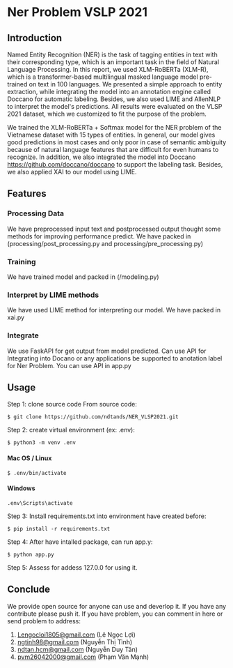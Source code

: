 # Ner Problem VSLP 2021
## Introduction
Named Entity Recognition (NER) is the task of tagging entities in text with their corresponding type, which is an important task in the field of Natural Language Processing. In this report, we used XLM-RoBERTa (XLM-R), which is a transformer-based multilingual masked language model pre-trained on text in 100 languages. We presented a simple approach to entity extraction, while integrating the model into an annotation engine called Doccano for automatic labeling. Besides, we also used LIME and AllenNLP to interpret the model's predictions. All results were evaluated on the VLSP 2021 dataset, which we customized to fit the purpose of the problem.

We trained the XLM-RoBERTa + Softmax model for the NER problem of the Vietnamese dataset with 15 types of entities. In general, our model gives good predictions in most cases and only poor in case of semantic ambiguity because of natural language features that are difficult for even humans to recognize. In addition, we also integrated the model into Doccano https://github.com/doccano/doccano to support the labeling task. Besides, we also applied XAI to our model using LIME.

## Features
### Processing Data
We have preprocessed input text  and postprocessed output thought some methods for improving performance predict. We have packed in (processing/post_processing.py and processing/pre_processing.py)
### Training
We have trained model and packed in (/modeling.py)
### Interpret by LIME methods
We have used LIME method for interpreting our model. We have packed in xai.py
### Integrate
We use FaskAPI for get output from model predicted. Can use API for Integrating into Docano or any applications be supported to anotation label for Ner Problem. You can use API in app.py
## Usage
Step 1: clone source code From source code:
```
$ git clone https://github.com/ndtands/NER_VLSP2021.git

```

Step 2: create virtual environment (ex: .env):
```
$ python3 -m venv .env

```
#### Mac OS / Linux
```
$ .env/bin/activate
```
#### Windows

```
.env\Scripts\activate
```

Step 3: Install requirements.txt into environment have created before:
```
$ pip install -r requirements.txt
```

Step 4: After have intalled package, can run app.y:

```
$ python app.py
```

Step 5: Assess for addess 127.0.0 for using it.

## Conclude
We provide open source for anyone can use and deverlop it. If you have any contribute please push it.
If you have problem, you can comment in here or send problem to address:
1. Lengocloi1805@gmail.com (Lê Ngọc Lợi)
2. ngtinh98@gmail.com (Nguyễn Thị Tình)
3. ndtan.hcm@gmail.com (Nguyễn Duy Tân)
4. pvm26042000@gmail.com (Phạm Văn Mạnh)
